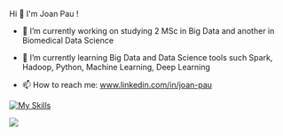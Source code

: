    Hi 👋 I'm Joan Pau !


- 🔭 I’m currently working on studying 2 MSc in Big Data and another in Biomedical Data Science 

- 🌱 I’m currently learning Big Data and Data Science tools such Spark, Hadoop, Python, Machine Learning, Deep Learning 

- 📫 How to reach me: www.linkedin.com/in/joan-pau



[![My Skills](https://skillicons.dev/icons?i=py,aws,azure,gitlab,git,docker,pytorch,tensorflow,postgres,mysql,bash,r,mongodb,matlab,linux,arduino)](https://skillicons.dev)

<img src="https://github-readme-stats.vercel.app/api?username=paugpascual&&show_icons=true&title_color=ffffff&icon_color=bb2acf&text_color=daf7dc&bg_color=151515">

